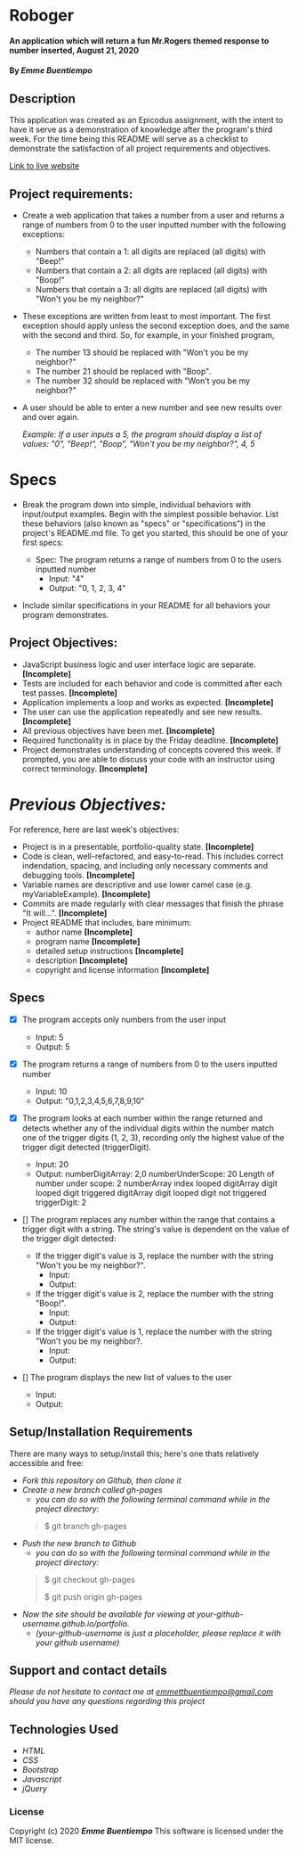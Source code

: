 # __Roboger__

#### __An application which will return a fun Mr.Rogers themed response to number inserted, August 21, 2020__

#### By _**Emme Buentiempo**_

## Description

This application was created as an Epicodus assignment, with the intent to have it serve as a demonstration of knowledge after the program's third week. For the time being this README will serve as a checklist to demonstrate the satisfaction of all project requirements and objectives. 

[Link to live website](http://3emme.github.io/roboger/)

## Project requirements:

  * Create a web application that takes a number from a user and returns a range of numbers from 0 to the user inputted number with the following exceptions:

    * Numbers that contain a 1: all digits are replaced (all digits) with "Beep!"
    * Numbers that contain a 2: all digits are replaced (all digits) with "Boop!"
    * Numbers that contain a 3: all digits are replaced (all digits) with "Won't you be my neighbor?"

  * These exceptions are written from least to most important. The first exception should apply unless the second exception does, and the same with the second and third. So, for example, in your finished program,

    * The number 13 should be replaced with "Won't you be my neighbor?"
    * The number 21 should be replaced with "Boop".
    * The number 32 should be replaced with "Won't you be my neighbor?"
  * A user should be able to enter a new number and see new results over and over again.

    _Example: If a user inputs a 5, the program should display a list of values: "0", "Beep!", "Boop", "Won't you be my neighbor?", 4, 5_

# Specs
  * Break the program down into simple, individual behaviors with input/output examples. Begin with the simplest possible behavior. List these behaviors (also known as "specs" or "specifications") in the project's README.md file. To get you started, this should be one of your first specs:

    * Spec: The program returns a range of numbers from 0 to the users inputted number
      * Input: "4"
      * Output: "0, 1, 2, 3, 4"
  * Include similar specifications in your README for all behaviors your program demonstrates.

## Project Objectives:

  * JavaScript business logic and user interface logic are separate. **[Incomplete]**
  * Tests are included for each behavior and code is committed after each test passes. **[Incomplete]**
  * Application implements a loop and works as expected. **[Incomplete]**
  * The user can use the application repeatedly and see new results. **[Incomplete]**
  * All previous objectives have been met. **[Incomplete]**
  * Required functionality is in place by the Friday deadline. **[Incomplete]**
  * Project demonstrates understanding of concepts covered this week. If prompted, you are able to discuss your code with an instructor using correct terminology. **[Incomplete]**

  # _Previous Objectives:_

For reference, here are last week's objectives:

  * Project is in a presentable, portfolio-quality state. **[Incomplete]**
  * Code is clean, well-refactored, and easy-to-read. This includes correct indendation, spacing, and including only necessary comments and debugging tools. **[Incomplete]**
  * Variable names are descriptive and use lower camel case (e.g. myVariableExample). **[Incomplete]**
  * Commits are made regularly with clear messages that finish the phrase "It will…". **[Incomplete]**
  * Project README that includes, bare minimum:
    * author name **[Incomplete]**
    * program name **[Incomplete]**
    * detailed setup instructions **[Incomplete]**
    * description **[Incomplete]**
    * copyright and license information **[Incomplete]**

## Specs
* [X] The program accepts only numbers from the user input
  * Input: 5
  * Output: 5

* [X] The program returns a range of numbers from 0 to the users inputted number
  * Input: 10
  * Output: "0,1,2,3,4,5,6,7,8,9,10"

* [X] The program looks at each number within the range returned and detects whether any of the individual digits within the number match one of the trigger digits (1, 2, 3), recording only the highest value of the trigger digit detected (triggerDigit).
  * Input: 20
  * Output:
    numberDigitArray: 2,0
    numberUnderScope: 20
    Length of number under scope: 2
    numberArray index looped
    digitArray digit looped
    digit triggered
    digitArray digit looped
    digit not triggered
    triggerDigit: 2

* [] The program replaces any number within the range that contains a trigger digit with a string. The string's value is dependent on the value of the trigger digit detected:
  * If the trigger digit's value is 3, replace the number with the string "Won't you be my neighbor?".
    * Input: 
    * Output:
  * If the trigger digit's value is 2, replace the number with the string "Boop!".
    * Input: 
    * Output:
  * If the trigger digit's value is 1, replace the number with the string "Won't you be my neighbor?.
    * Input: 
    * Output:

* [] The program displays the new list of values to the user
  * Input: 
  * Output:

## Setup/Installation Requirements

There are many ways to setup/install this; here's one thats relatively accessible and free:
* _Fork this repository on Github, then clone it_
* _Create a new branch called gh-pages_
  * _you can do so with the following terminal command while in the project directory:_
  >$ git branch gh-pages
* _Push the new branch to Github_
  * _you can do so with the following terminal command while in the project directory:_
  >$ git checkout gh-pages
  >
  >$ git push origin gh-pages
* _Now the site should be available for viewing at your-github-username.github.io/portfolio._
  * _(your-github-username is just a placeholder, please replace it with your github username)_

## Support and contact details

_Please do not hesitate to contact me at emmettbuentiempo@gmail.com should you have any questions regarding this project_

## Technologies Used

* _HTML_
* _CSS_
* _Bootstrap_
* _Javascript_
* _jQuery_

### License

Copyright (c) 2020 **_Emme Buentiempo_**
This software is licensed under the MIT license.